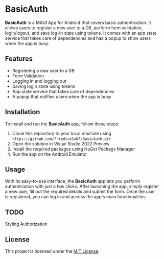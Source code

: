 # BasicAuth

**BasicAuth** is a MAUI App for Android that covers basic authentication. It allows users to register a new user to a DB, perform form validation, login/logout, and save log-in state using tokens. It comes with an app state service that takes care of dependencies and has a popup to show users when the app is busy.

## Features

- Registering a new user to a DB
- Form Validation
- Logging in and logging out
- Saving login state using tokens
- App state service that takes care of dependencies
- A popup that notifies users when the app is busy

## Installation

To install and run the **BasicAuth** app, follow these steps:

1. Clone this repository to your local machine using `https://github.com/friedice5467/BasicAuth.git`
2. Open the solution in Visual Studio 2022 Preview
3. Install the required packages using NuGet Package Manager
4. Run the app on the Android Emulator

## Usage

With its easy-to-use interface, the **BasicAuth** app lets you perform authentication with just a few clicks. After launching the app, simply register a new user, fill out the required details and submit the form. Once the user is registered, you can log in and access the app's main functionalities.

## TODO
Styling
Authorization 

## License

This project is licensed under the [MIT License](https://github.com/your-repo-link/blob/main/LICENSE).
